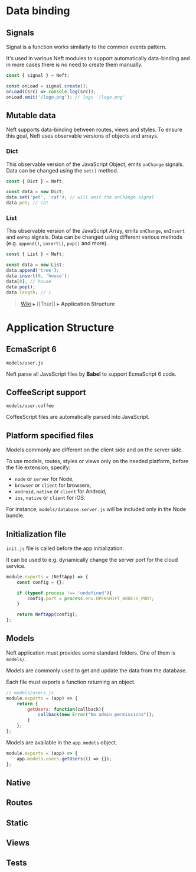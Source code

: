 # Data binding

Signals
---

Signal is a function works similarly to the common events pattern.

It's used in various Neft modules to support automatically data-binding and in more cases there is no need to create them manually.

```javascript
const { signal } = Neft;

const onLoad = signal.create();
onLoad((src) => console.log(src));
onLoad.emit('/logo.png'); // logs '/logo.png'
```

Mutable data
---

Neft supports data-binding between routes, views and styles.
To ensure this goal, Neft uses observable versions of objects and arrays.

### Dict

This observable version of the JavaScript Object, emits `onChange` signals.
Data can be changed using the `set()` method.

```javascript
const { Dict } = Neft;

const data = new Dict;
data.set('pet', 'cat'); // will emit the onChange signal
data.pet; // cat
```

### List

This observable version of the JavaScript Array, emits `onChange`, `onInsert` and `onPop` signals.
Data can be changed using different various methods (e.g. `append()`, `insert()`, `pop()` and more).

```javascript
const { List } = Neft;

const data = new List;
data.append('tree');
data.insert(0, 'house');
data[0]; // house
data.pop();
data.length; // 1
```

> [Wiki](Home) ▸ [[Tour]] ▸ **Application Structure**

Application Structure
===

EcmaScript 6
---

```text
models/user.js
```

Neft parse all JavaScript files by **Babel** to support EcmaScript 6 code.

CoffeeScript support
---

```text
models/user.coffee
```

CoffeeScript files are automatically parsed into JavaScript.

Platform specified files
---

Models commonly are different on the client side and on the server side.

To use models, routes, styles or views only on the needed platform, before the file extension, specify:
- `node` or `server` for Node,
- `browser` or `client` for browsers,
- `android`, `native` or `client` for Android,
- `ios`, `native` or `client` for iOS.

For instance, `models/database.server.js` will be included only in the Node bundle.

Initialization file
---

`init.js` file is called before the app initialization.

It can be used to e.g. dynamically change the server port for the cloud service.

```javascript
module.exports = (NeftApp) => {
    const config = {};

    if (typeof process !== 'undefined'){
        config.port = process.env.OPENSHIFT_NODEJS_PORT;
    }

    return NeftApp(config);
};
```

Models
---

Neft application must provides some standard folders.
One of them is `models/`.

Models are commonly used to get and update the data from the database.

Each file must exports a function returning an object.

```javascript
// models/users.js
module.exports = (app) => {
    return {
        getUsers: function(callback){
            callback(new Error("No admin permissions"));
        }
    };
};
```

Models are available in the `app.models` object.

```javascript
module.exports = (app) => {
    app.models.users.getUsers(() => {});
};
```

Native
---

Routes
---

Static
---

Views
---

Tests
---

